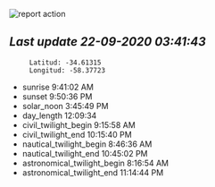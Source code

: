 ![report action](https://github.com/matiasz8/actions-for-reports/workflows/report%20action/badge.svg?branch=develop) 


## *****Last update 22-09-2020 03:41:43*****



		 Latitud: -34.61315
		 Longitud: -58.37723

 - sunrise 	 9:41:02 AM
 - sunset 	 9:50:36 PM
 - solar_noon 	 3:45:49 PM
 - day_length 	 12:09:34
 - civil_twilight_begin 	 9:15:58 AM
 - civil_twilight_end 	 10:15:40 PM
 - nautical_twilight_begin 	 8:46:36 AM
 - nautical_twilight_end 	 10:45:02 PM
 - astronomical_twilight_begin 	 8:16:54 AM
 - astronomical_twilight_end 	 11:14:44 PM
